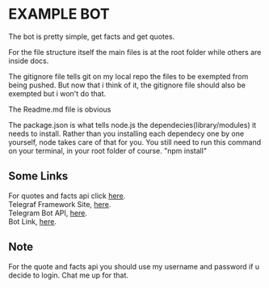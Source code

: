 # EXAMPLE BOT

The bot is pretty simple, get facts and get quotes.

For the file structure itself the main files is at the root folder while others are inside docs.

The  gitignore file tells git on my local repo the files to be exempted from being pushed. But now that i think of it, the gitignore file should also be exempted but i won't do that.

The Readme.md file is obvious

The package.json is what tells node.js the dependecies(library/modules) it needs to install. Rather than you installing each dependecy one by one yourself, node takes care of that for you. You still need to run this command on your terminal, in your root folder of course. "npm install"

## Some Links

For quotes and facts api click [here](https://api-ninjas.com/).  
Telegraf Framework Site, [here](https://telegrafjs.org/#/).  
Telegram Bot API, [here](https://core.telegram.org/bots/api).  
Bot Link, [here](https://t.me/just_an_example_bot).  

## Note
For the quote and facts api you should use my username and password if u decide to login. Chat me up for that.
